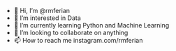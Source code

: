 - 👋 Hi, I’m @rmferian
- 👀 I’m interested in Data
- 🌱 I’m currently learning Python and Machine Learning
- 💞️ I’m looking to collaborate on anything
- 📫 How to reach me instagram.com/rmferian

<!---
rmferian/rmferian is a ✨ special ✨ repository because its `README.md` (this file) appears on your GitHub profile.
You can click the Preview link to take a look at your changes.
--->
